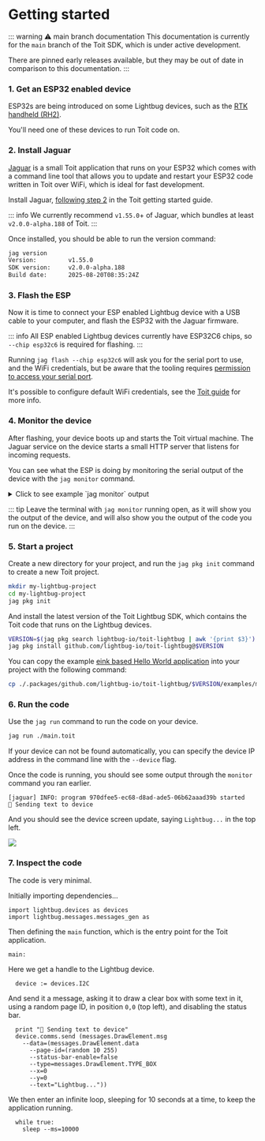 
# Getting started

::: warning ⚠️ main branch documentation
This documentation is currently for the `main` branch of the Toit SDK, which is under active development.

There are pinned early releases available, but they may be out of date in comparison to this documentation.
:::

### 1. Get an ESP32 enabled device

ESP32s are being introduced on some Lightbug devices, such as the [RTK handheld (RH2)](/devices/rtk/).

You'll need one of these devices to run Toit code on.

### 2. Install Jaguar

[Jaguar](https://github.com/toitlang/jaguar) is a small Toit application that runs on your ESP32 which comes with a command line tool that allows you to update and restart your ESP32 code written in Toit over WiFi, which is ideal for fast development.

Install Jaguar, [following step 2](https://docs.toit.io/getstarted/device/#2-install-jaguar) in the Toit getting started guide.

::: info
We currently recommend `v1.55.0`+ of Jaguar, which bundles at least `v2.0.0-alpha.188` of Toit.
:::

Once installed, you should be able to run the version command:

```sh
jag version
Version:         v1.55.0
SDK version:     v2.0.0-alpha.188
Build date:      2025-08-20T08:35:24Z
```

### 3. Flash the ESP

Now it is time to connect your ESP enabled Lightbug device with a USB cable to your computer, and flash the ESP32 with the Jaguar firmware.

::: info
All ESP enabled Lightbug devices currently have ESP32C6 chips, so `--chip esp32c6` is required for flashing.
:::

Running `jag flash --chip esp32c6` will ask you for the serial port to use, and the WiFi credentials, but be aware that the tooling requires [permission to access your serial port](https://github.com/toitlang/jaguar#permission-to-access-serial-port).

It's possible to configure default WiFi credentials, see the [Toit guide](https://docs.toit.io/getstarted/device/#3-flash-your-device) for more info.

### 4. Monitor the device

After flashing, your device boots up and starts the Toit virtual machine. The Jaguar service on the device starts a small HTTP server that listens for incoming requests.

You can see what the ESP is doing by monitoring the serial output of the device with the `jag monitor` command.

<details>
<summary>Click to see example `jag monitor` output</summary>

```
Starting serial monitor of port 'COM22' ...
[wifi] DEBUG: connected
ESP-ROM:esp32c6-20220919
Build:Sep 19 2022
rst:0x15 (USB_UART_HPSYS),boot:0x6f (SPI_FAST_FLASH_BOOT)
Saved PC:0x4081306a
SPIWP:0xee
mode:DIO, clock dESP-ROM:esp32c6-20220919
Build:Sep 19 2022
rst:0x15 (USB_UART_HPSYS),boot:0x6f (SPI_FAST_FLASH_BOOT)
Saved PC:0x400294a2
SPIWP:0xee
mode:DIO, clock div:2
load:0x40875720,len:0x9c
load:0x4086c110,len:0xb94
load:0x4086e610,len:0x2534
entry 0x4086c110
[toit] INFO: starting <v2.0.0-alpha.188>
[toit] DEBUG: clearing RTC memory: powered on by hardware source
[toit] INFO: running on ESP32C6 - revision 0.1
[wifi] DEBUG: connecting
[wifi] DEBUG: connected
[wifi] INFO: network address dynamically assigned through dhcp {ip: 192.168.68.50}
[wifi] INFO: dns server address dynamically assigned through dhcp {ip: [8.8.8.8, 1.1.1.1]}
[jaguar.http] INFO: running Jaguar device 'long-expert' (id: '736b8804-dcdf-4d96-890a-8785c1bfa31d') on 'http://192.168.68.50:9000'
```
</details>

::: tip
Leave the terminal with `jag monitor` running open, as it will show you the output of the device, and will also show you the output of the code you run on the device.
:::

### 5. Start a project

Create a new directory for your project, and run the `jag pkg init` command to create a new Toit project.

```sh
mkdir my-lightbug-project
cd my-lightbug-project
jag pkg init
```

And install the latest version of the Toit Lightbug SDK, which contains the Toit code that runs on the Lightbug devices.

```sh
VERSION=$(jag pkg search lightbug-io/toit-lightbug | awk '{print $3}')
jag pkg install github.com/lightbug-io/toit-lightbug@$VERSION
```

You can copy the example [eink based Hello World application](https://github.com/lightbug-io/toit-lightbug/blob/main/examples/modules/eink/element-box-text.toit) into your project with the following command:

```sh
cp ./.packages/github.com/lightbug-io/toit-lightbug/$VERSION/examples/modules/eink/element-box-text.toit ./main.toit
```

### 6. Run the code

Use the `jag run` command to run the code on your device.

```sh
jag run ./main.toit
```

If your device can not be found automatically, you can specify the device IP address in the command line with the `--device` flag.

Once the code is running, you should see some output through the `monitor` command you ran earlier.

```
[jaguar] INFO: program 970dfee5-ec68-d8ad-ade5-06b62aaad39b started
💬 Sending text to device
```

And you should see the device screen update, saying `Lightbug...` in the top left.

![](https://i.imgur.com/8QP1022.png)

### 7. Inspect the code

The code is very minimal.

Initially importing dependencies...

```
import lightbug.devices as devices
import lightbug.messages.messages_gen as
```

Then defining the `main` function, which is the entry point for the Toit application.

```
main:
```

Here we get a handle to the Lightbug device.

```
  device := devices.I2C
```

And send it a message, asking it to draw a clear box with some text in it, using a random page ID, in position `0,0` (top left), and disabling the status bar.

```
  print "💬 Sending text to device"
  device.comms.send (messages.DrawElement.msg
    --data=(messages.DrawElement.data
      --page-id=(random 10 255)
      --status-bar-enable=false
      --type=messages.DrawElement.TYPE_BOX
      --x=0
      --y=0
      --text="Lightbug..."))
```

We then enter an infinite loop, sleeping for 10 seconds at a time, to keep the application running.

```
  while true:
    sleep --ms=10000
```
